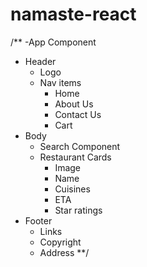 # namaste-react

/**
-App Component
  - Header
    - Logo
    - Nav items
      - Home
      - About Us
      - Contact Us
      - Cart
  - Body
    - Search Component
    - Restaurant Cards
      - Image
      - Name
      - Cuisines
      - ETA
      - Star ratings
  - Footer
    - Links
    - Copyright
    - Address
**/